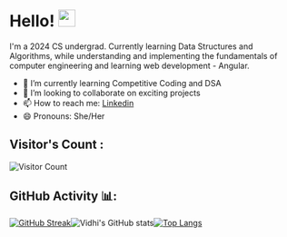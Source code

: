 # Hello! <img src="https://raw.githubusercontent.com/MartinHeinz/MartinHeinz/master/wave.gif" width="30px">
 
 

I'm a 2024 CS undergrad. Currently learning Data Structures and Algorithms, while understanding and implementing the fundamentals of computer engineering and learning web development - Angular.



                                                                                                               
- 🌱 I’m currently learning Competitive Coding and DSA
- 👯 I’m looking to collaborate on exciting projects
- 📫 How to reach me: <a href ="https://www.linkedin.com/in/vidhi-singh-580588203/ ">Linkedin</a>
- 😄 Pronouns: She/Her



## Visitor's Count :


   ![Visitor Count](https://profile-counter.glitch.me/vidhi0511/count.svg)



## GitHub Activity 📊:


[![GitHub Streak](http://github-readme-streak-stats.herokuapp.com?user=vidhi0511&theme=radical&hide_border=true&date_format=M%20j%5B%2C%20Y%5D)](https://git.io/streak-stats)![Vidhi's GitHub stats](https://github-readme-stats.vercel.app/api?username=vidhi0511&show_icons=true&theme=radical)[![Top Langs](https://github-readme-stats.vercel.app/api/top-langs/?username=vidhi0511&layout=compact&theme=radical)](https://github.com/anuraghazra/github-readme-stats)
